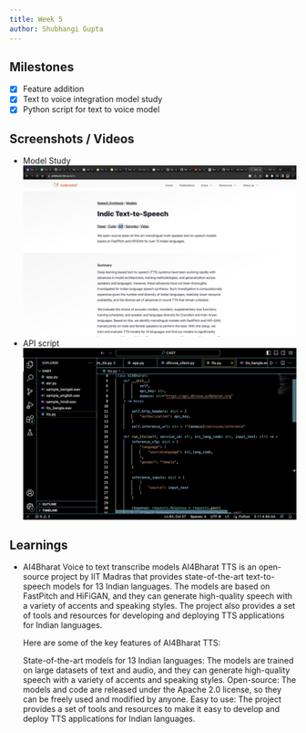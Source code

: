 ```yaml
---
title: Week 5
author: Shubhangi Gupta
---
```


## Milestones
- [x] Feature addition
- [x] Text to voice integration model study
- [x] Python script for text to voice model

## Screenshots / Videos
- Model Study
    ![Text to Speech](../assets/AI4Bharat_model.png)
- API script 
    ![Python script](../assets/TTS_script.png)


## Learnings
- AI4Bharat Voice to text transcribe models
    AI4Bharat TTS is an open-source project by IIT Madras that provides state-of-the-art text-to-speech models for 13 Indian languages. The models are based on FastPitch and HiFiGAN, and they can generate high-quality speech with a variety of accents and speaking styles. The project also provides a set of tools and resources for developing and deploying TTS applications for Indian languages.

    Here are some of the key features of AI4Bharat TTS:

    State-of-the-art models for 13 Indian languages: The models are trained on large datasets of text and audio, and they can generate high-quality speech with a variety of accents and speaking styles.
    Open-source: The models and code are released under the Apache 2.0 license, so they can be freely used and modified by anyone.
    Easy to use: The project provides a set of tools and resources to make it easy to develop and deploy TTS applications for Indian languages.



